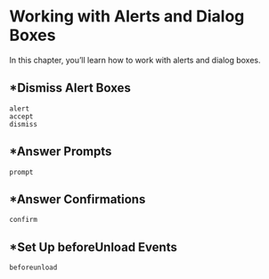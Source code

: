 Working with Alerts and Dialog Boxes
====================================

In this chapter, you’ll learn how to work with alerts and dialog boxes.

\*Dismiss Alert Boxes
---------------------

    alert
    accept
    dismiss

\*Answer Prompts
----------------

    prompt

\*Answer Confirmations
----------------------

    confirm

\*Set Up beforeUnload Events
----------------------------

    beforeunload
